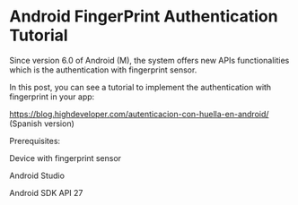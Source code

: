 # Android FingerPrint Authentication Tutorial

Since version 6.0 of Android (M), the system offers new APIs functionalities which is the authentication with 
fingerprint sensor.

In this post, you can see a tutorial to implement the authentication with fingerprint in your app:

https://blog.highdeveloper.com/autenticacion-con-huella-en-android/ (Spanish version)

Prerequisites:

Device with fingerprint sensor

Android Studio

Android SDK API 27

